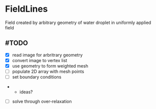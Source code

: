 FieldLines
==========

Field created by arbitrary geometry of water droplet in uniformly applied field

#TODO
-----
- [x] read image for arbritrary geometry
- [x] convert image to vertex list
- [x] use geometry to form weighted mesh
- [ ] populate 2D array with mesh points
- [ ] set boundary conditions
- - ideas?
- [ ] solve through over-relaxation
